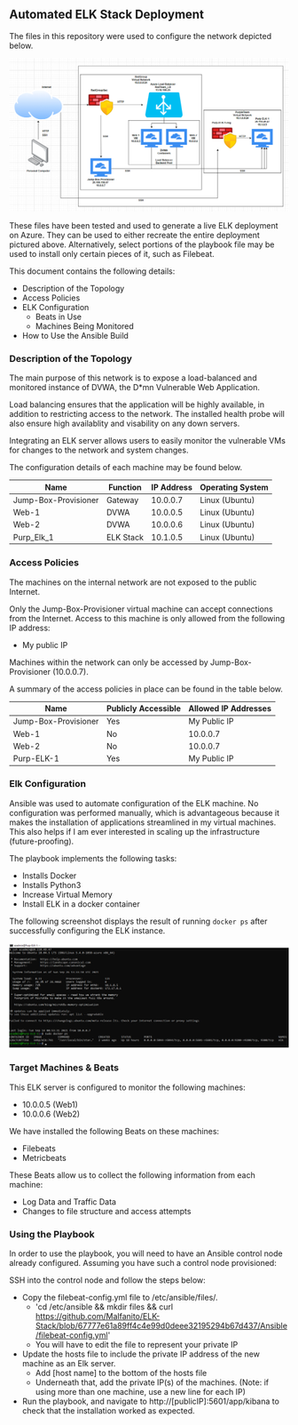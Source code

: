 ## Automated ELK Stack Deployment

The files in this repository were used to configure the network depicted below.

![alt text](https://github.com/Malfanito/ELK-Stack/blob/main/Diagrams/ELK%20Stack%20Diagram.png)

These files have been tested and used to generate a live ELK deployment on Azure. They can be used to either recreate the entire deployment pictured above. Alternatively, select portions of the playbook file may be used to install only certain pieces of it, such as Filebeat.


This document contains the following details:
- Description of the Topology
- Access Policies
- ELK Configuration
  - Beats in Use
  - Machines Being Monitored
- How to Use the Ansible Build


### Description of the Topology

The main purpose of this network is to expose a load-balanced and monitored instance of DVWA, the D*mn Vulnerable Web Application.

Load balancing ensures that the application will be highly available, in addition to restricting access to the network. The installed health probe will also ensure high availablity and visability on any down servers.

Integrating an ELK server allows users to easily monitor the vulnerable VMs for changes to the network and system changes.

The configuration details of each machine may be found below.

| Name                 | Function   | IP Address | Operating System |
|----------------------|------------|------------|------------------|
| Jump-Box-Provisioner | Gateway    | 10.0.0.7   | Linux (Ubuntu)   |
| Web-1                | DVWA       | 10.0.0.5   | Linux (Ubuntu)   |
| Web-2                | DVWA       | 10.0.0.6   | Linux (Ubuntu)   |
| Purp_Elk_1           | ELK Stack  | 10.1.0.5   | Linux (Ubuntu)   |

### Access Policies

The machines on the internal network are not exposed to the public Internet. 

Only the Jump-Box-Provisioner virtual machine can accept connections from the Internet. Access to this machine is only allowed from the following IP address:
- My public IP

Machines within the network can only be accessed by Jump-Box-Provisioner (10.0.0.7).

A summary of the access policies in place can be found in the table below.

| Name                 | Publicly Accessible | Allowed IP Addresses |
|----------------------|---------------------|----------------------|
| Jump-Box-Provisioner | Yes                 | My Public IP         |
| Web-1                | No                  | 10.0.0.7             |
| Web-2                | No                  | 10.0.0.7             |
| Purp-ELK-1           | Yes                 | My Public IP         |

### Elk Configuration

Ansible was used to automate configuration of the ELK machine. No configuration was performed manually, which is advantageous because it makes the installation of applications streamlined in my virtual machines. This also helps if I am ever interested in scaling up the infrastructure (future-proofing). 

The playbook implements the following tasks:
- Installs Docker
- Installs Python3
- Increase Virtual Memory
- Install ELK in a docker container

The following screenshot displays the result of running `docker ps` after successfully configuring the ELK instance.

![alt text](https://github.com/Malfanito/ELK-Stack/blob/main/Images/docker%20ps%20on%20elk.png)

### Target Machines & Beats
This ELK server is configured to monitor the following machines:
- 10.0.0.5 (Web1)
- 10.0.0.6 (Web2)

We have installed the following Beats on these machines:
- Filebeats
- Metricbeats

These Beats allow us to collect the following information from each machine:
- Log Data and Traffic Data
- Changes to file structure and access attempts

### Using the Playbook
In order to use the playbook, you will need to have an Ansible control node already configured. Assuming you have such a control node provisioned: 

SSH into the control node and follow the steps below:
- Copy the filebeat-config.yml file to /etc/ansible/files/.
  - 'cd /etc/ansible && mkdir files && curl https://github.com/Malfanito/ELK-Stack/blob/67777e61a89ff4c4e99d0deee32195294b67d437/Ansible/filebeat-config.yml'
  - You will have to edit the file to represent your private IP
- Update the hosts file to include the private IP address of the new machine as an Elk server.
  - Add [host name] to the bottom of the hosts file
  - Underneath that, add the private IP(s) of the machines. (Note: if using more than one machine, use a new line for each IP)
- Run the playbook, and navigate to http://[publicIP]:5601/app/kibana to check that the installation worked as expected.

